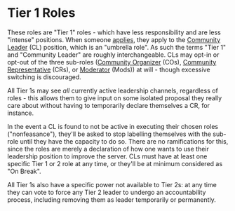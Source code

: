 # Tier 1 Roles

These roles are "Tier 1" roles - which have less responsibility and are less "intense" positions. When someone [applies](#application), they apply to the [Community Leader](#community-leader) (CL) position, which is an "umbrella role". As such the terms "Tier 1" and "Community Leader" are roughly interchangeable. CLs may opt-in or opt-out of the three sub-roles ([Community Organizer](#community-organizer) (COs), [Community Representative](#community-representative) (CRs), or [Moderator](#moderator) (Mods)) at will - though excessive switching is discouraged. 

All Tier 1s may see *all* currently active leadership channels, regardless of roles - this allows them to give input on some isolated proposal they really care about without having to temporarily declare themselves a CR, for instance.

In the event a CL is found to not be active in executing their chosen roles ("nonfeasance"), they'll be asked to stop labelling themselves with the sub-role until they have the capacity to do so. There are no ramifications for this, since the roles are merely a declaration of how one wants to use their leadership position to improve the server. CLs must have at least one specific Tier 1 or 2 role at any time, or they'll be at minimum considered as "On Break".

All Tier 1s also have a specific power not available to Tier 2s: at any time they can vote to force any Tier 2 leader to undergo an accountability process, including removing them as leader temporarily or permanently.